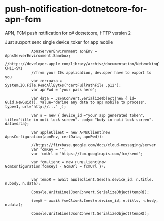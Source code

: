# push-notification-dotnetcore-for-apn-fcm
APN, FCM push notification for c# dotnetcore, HTTP version 2


Just support send single device_token for app mobile

			    ApnsServerEnvironment apnEnv = ApnsServerEnvironment.Sandbox;
                //https://developer.apple.com/library/archive/documentation/NetworkingInternet/Conceptual/RemoteNotificationsPG/CommunicatingwithAPNs.html#//apple_ref/doc/uid/TP40008194-CH11-SW1
                //from your IOs application, devloper have to export to you
                var certData = System.IO.File.ReadAllBytes("certFullPathFile .p12");
                var apnPwd = "your pass here";

                var data = JsonConvert.SerializeObject(new { id= Guid.NewGuid(), value="define any data to app mobile to process", type=1, url="http://..." });

                var n = new { device_id ="your app generated token", title="title in noti lock screen", body= "body in noti lock screen", data=data};

                var appleClient = new APNsClient(new ApnsConfiguration(apnEnv, certData, apnPwd));

                //https://firebase.google.com/docs/cloud-messaging/server
                var fcmKey = "";
                var fcmUrl = "https://fcm.googleapis.com/fcm/send";

                var fcmClient = new FCMsClient(new GcmConfiguration(fcmKey) { GcmUrl = fcmUrl });


                var tempR = await appleClient.Send(n.device_id, n.title, n.body, n.data);

                Console.WriteLine(JsonConvert.SerializeObject(tempR));

                tempR = await fcmClient.Send(n.device_id, n.title, n.body, n.data);

                Console.WriteLine(JsonConvert.SerializeObject(tempR));